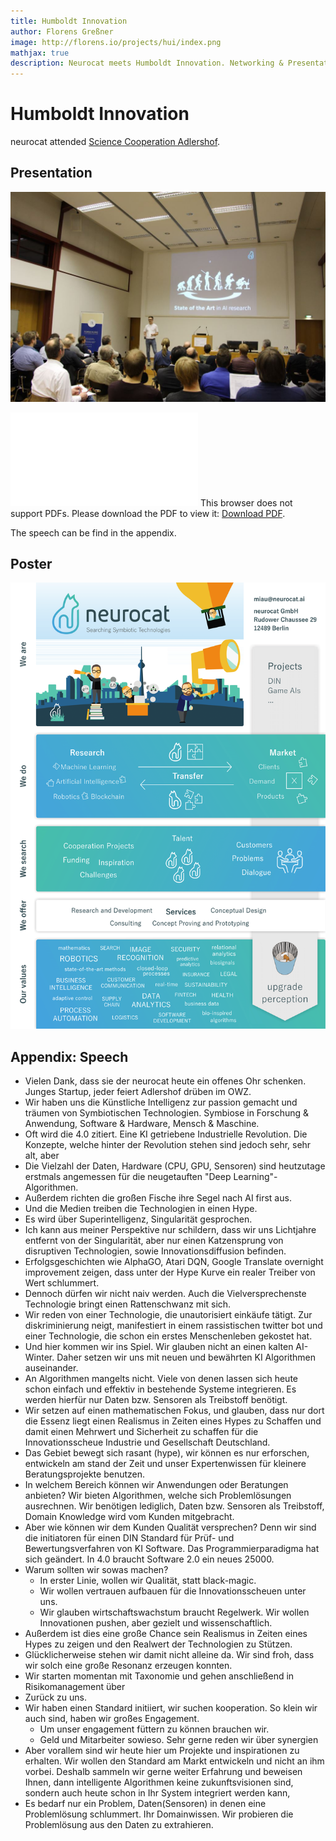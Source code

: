 ```yaml
---
title: Humboldt Innovation
author: Florens Greßner
image: http://florens.io/projects/hui/index.png
mathjax: true
description: Neurocat meets Humboldt Innovation. Networking & Presentation.
---
```


# Humboldt Innovation

neurocat attended [Science Cooperation Adlershof](https://www.humboldt-innovation.de/de/events/Kooperationsangebote-der-Wissenschaft-im-Bereich-IT-in-Adlershof-261.html).

## Presentation
![ncG](./ncG.JPG)

<object data="./nc.pdf" type="application/pdf" width="700px" height="700px">
    <embed src="./nc.pdf">
        This browser does not support PDFs. Please download the PDF to view it: <a href="http://yoursite.com/the.pdf">Download PDF</a>.</p>
    </embed>
</object>

The speech can be find in the appendix.

## Poster

![poster](neurocat_poster-1.png)

## Appendix: Speech


- Vielen Dank, dass sie der neurocat heute ein offenes Ohr schenken.
Junges Startup, jeder feiert Adlershof drüben im OWZ.
- Wir haben uns die Künstliche Intelligenz zur passion gemacht und träumen von Symbiotischen Technologien. Symbiose in Forschung & Anwendung, Software & Hardware, Mensch & Maschine.
- Oft wird die 4.0 zitiert. Eine KI getriebene Industrielle Revolution.
Die Konzepte, welche hinter der Revolution stehen sind jedoch sehr, sehr alt, aber 
- Die Vielzahl der Daten, Hardware (CPU, GPU, Sensoren) sind heutzutage erstmals angemessen für die neugetauften "Deep Learning"-Algorithmen.
- Außerdem richten die großen Fische ihre Segel nach AI first aus.
- Und die Medien treiben die Technologien in einen Hype.
- Es wird über Superintelligenz, Singularität gesprochen.
- Ich kann aus meiner Perspektive nur schildern, dass wir uns Lichtjahre entfernt von der Singularität, aber nur einen Katzensprung von disruptiven Technologien, sowie Innovationsdiffusion befinden. 
- Erfolgsgeschichten wie AlphaGO, Atari DQN, Google Translate overnight improvement zeigen, dass unter der Hype Kurve ein realer Treiber von Wert schlummert.
- Dennoch dürfen wir nicht naiv werden. Auch die Vielversprechenste Technologie bringt einen Rattenschwanz mit sich.
- Wir reden von einer Technologie, die unautorisiert einkäufe tätigt. Zur diskriminierung neigt, manifestiert in einem rassistischen twitter bot und einer Technologie, die schon ein erstes Menschenleben gekostet hat.
- Und hier kommen wir ins Spiel. Wir glauben nicht an einen kalten AI-Winter. Daher setzen wir uns mit neuen und bewährten KI Algorithmen auseinander.
- An Algorithmen mangelts nicht. Viele von denen lassen sich heute schon einfach und effektiv in bestehende Systeme integrieren. Es werden hierfür nur Daten bzw. Sensoren als Treibstoff benötigt.
- Wir setzen auf einen mathematischen Fokus, und glauben, dass nur dort die Essenz liegt einen Realismus in Zeiten eines Hypes zu Schaffen und damit einen Mehrwert und Sicherheit zu schaffen für die Innovationsscheue Industrie und Gesellschaft Deutschland.
- Das Gebiet bewegt sich rasant (hype), wir können es nur erforschen, entwickeln am stand der Zeit und unser Expertenwissen für kleinere Beratungsprojekte benutzen.
- In welchem Bereich können wir Anwendungen oder Beratungen anbieten?
Wir bieten Algorithmen, welche sich Problemlösungen ausrechnen. Wir benötigen lediglich, Daten bzw. Sensoren als Treibstoff, Domain Knowledge wird vom Kunden mitgebracht.
- Aber wie können wir dem Kunden Qualität versprechen?
Denn wir sind die initiatoren für einen DIN Standard für Prüf- und Bewertungsverfahren von KI Software. Das Programmierparadigma hat sich geändert. In 4.0 braucht Software 2.0 ein neues 25000.
- Warum sollten wir sowas machen?
    - In erster Linie, wollen wir Qualität, statt black-magic.
    - Wir wollen vertrauen aufbauen für die Innovationsscheuen unter uns. 
    - Wir glauben wirtschaftswachstum braucht Regelwerk. Wir wollen Innovationen pushen, aber gezielt und wissenschaftlich. 
- Außerdem ist dies eine große Chance sein Realismus in Zeiten eines Hypes zu zeigen und den Realwert der Technologien zu Stützen.
- Glücklicherweise stehen wir damit nicht alleine da. Wir sind froh, dass wir solch eine große Resonanz  erzeugen konnten.
- Wir starten momentan mit Taxonomie und gehen anschließend in Risikomanagement über
- Zurück zu uns. 
- Wir haben einen Standard initiiert, wir suchen kooperation. So klein wir auch sind, haben wir großes Engagement.
    - Um unser engagement füttern zu können brauchen wir.
    - Geld und Mitarbeiter sowieso. Sehr gerne reden wir über synergien 
- Aber vorallem sind wir heute hier um Projekte und inspirationen zu erhalten. Wir wollen den Standard am Markt entwickeln und nicht an ihm vorbei. Deshalb sammeln wir gerne weiter Erfahrung und beweisen Ihnen, dann intelligente Algorithmen keine zukunftsvisionen sind, sondern auch heute schon in Ihr System integriert werden kann, 
- Es bedarf nur ein Problem, Daten(Sensoren) in denen eine Problemlösung schlummert. Ihr Domainwissen. Wir probieren die Problemlösung aus den Daten zu extrahieren.
